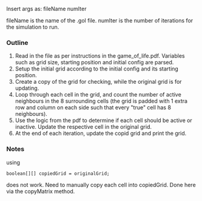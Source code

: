 Insert args as: fileName numIter

fileName is the name of the .gol file.
numIter is the number of iterations for the simulation to run.


### Outline

1. Read in the file as per instructions in the game_of_life.pdf. Variables such as grid size, starting position and initial config are parsed.
2. Setup the initial grid according to the initial config and its starting position. 
3. Create a copy of the grid for checking, while the original grid is for updating.
3. Loop through each cell in the grid, and count the number of active neighbours in the 8 surrounding cells (the grid is padded with 1 extra row and column on each side such that every "true" cell has 8 neighbours).
4. Use the logic from the pdf to determine if each cell should be active or inactive. Update the respective cell in the original grid.
5. At the end of each iteration, update the copid grid and print the grid.

### Notes
using 

    boolean[][] copiedGrid = originalGrid;
    
does not work. Need to manually copy each cell into copiedGrid. Done here via the copyMatrix method.

